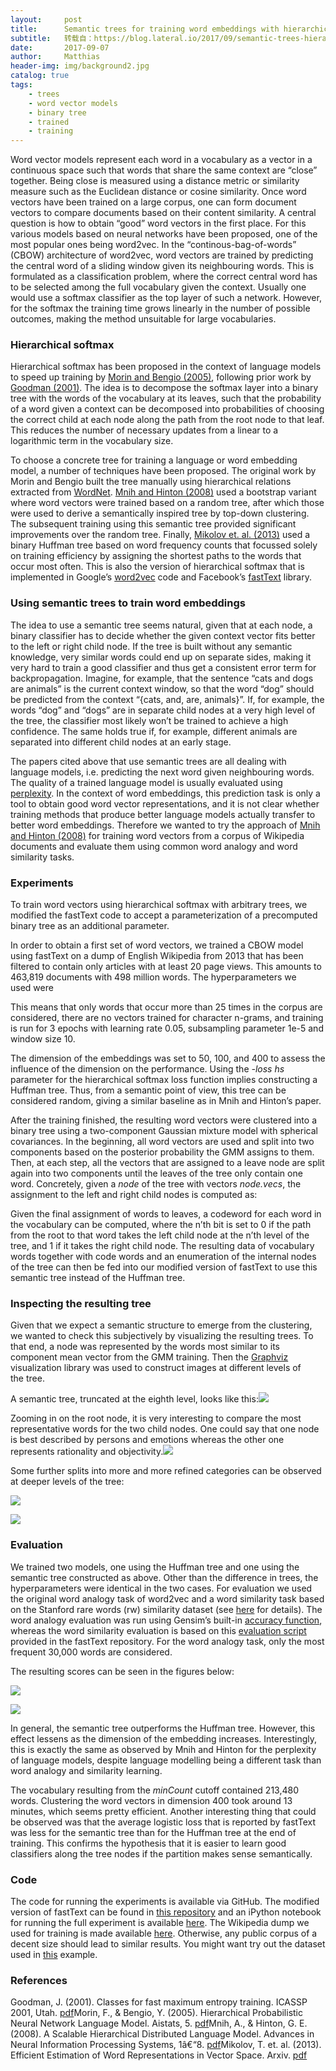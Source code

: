```yaml
---
layout:     post
title:      Semantic trees for training word embeddings with hierarchical softmax
subtitle:   转载自：https://blog.lateral.io/2017/09/semantic-trees-hierarchical-softmax/
date:       2017-09-07
author:     Matthias
header-img: img/background2.jpg
catalog: true
tags:
    - trees
    - word vector models
    - binary tree
    - trained
    - training
---
```


Word vector models represent each word in a vocabulary as a vector in a continuous space such that words that share the same context are “close” together. Being close is measured using a distance metric or similarity measure such as the Euclidean distance or cosine similarity. Once word vectors have been trained on a large corpus, one can form document vectors to compare documents based on their content similarity. A central question is how to obtain “good” word vectors in the first place. For this various models based on neural networks have been proposed, one of the most popular ones being word2vec. In the “continous-bag-of-words” (CBOW) architecture of word2vec, word vectors are trained by predicting the central word of a sliding window given its neighbouring words. This is formulated as a classification problem, where the correct central word has to be selected among the full vocabulary given the context. Usually one would use a softmax classifier as the top layer of such a network. However, for the softmax the training time grows linearly in the number of possible outcomes, making the method unsuitable for large vocabularies.

### Hierarchical softmax

Hierarchical softmax has been proposed in the context of language models to speed up training by [Morin and Bengio (2005)](http://www.iro.umontreal.ca/~lisa/pointeurs/hierarchical-nnlm-aistats05.pdf), following prior work by [Goodman (2001)](https://arxiv.org/pdf/cs/0108006.pdf). The idea is to decompose the softmax layer into a binary tree with the words of the vocabulary at its leaves, such that the probability of a word given a context can be decomposed into probabilities of choosing the correct child at each node along the path from the root node to that leaf. This reduces the number of necessary updates from a linear to a logarithmic term in the vocabulary size.

To choose a concrete tree for training a language or word embedding model, a number of techniques have been proposed. The original work by Morin and Bengio built the tree manually using hierarchical relations extracted from [WordNet](https://wordnet.princeton.edu/). [Mnih and Hinton (2008)](http://www.cs.toronto.edu/~fritz/absps/andriytree.pdf) used a bootstrap variant where word vectors were trained based on a random tree, after which those were used to derive a semantically inspired tree by top-down clustering. The subsequent training using this semantic tree provided significant improvements over the random tree. Finally, [Mikolov et. al. (2013)](https://arxiv.org/pdf/1301.3781.pdf) used a binary Huffman tree based on word frequency counts that focussed solely on training efficiency by assigning the shortest paths to the words that occur most often. This is also the version of hierarchical softmax that is implemented in Google’s [word2vec](https://code.google.com/archive/p/word2vec) code and Facebook’s [fastText](https://github.com/facebookresearch/fastText) library.

### Using semantic trees to train word embeddings

The idea to use a semantic tree seems natural, given that at each node, a binary classifier has to decide whether the given context vector fits better to the left or right child node. If the tree is built without any semantic knowledge, very similar words could end up on separate sides, making it very hard to train a good classifier and thus get a consistent error term for backpropagation. Imagine, for example, that the sentence “cats and dogs are animals” is the current context window, so that the word “dog” should be predicted from the context “{cats, and, are, animals}”. If, for example, the words “dog” and “dogs” are in separate child nodes at a very high level of the tree, the classifier most likely won’t be trained to achieve a high confidence. The same holds true if, for example, different animals are separated into different child nodes at an early stage.

The papers cited above that use semantic trees are all dealing with language models, i.e. predicting the next word given neighbouring words. The quality of a trained language model is usually evaluated using [perplexity](https://en.wikipedia.org/wiki/Perplexity). In the context of word embeddings, this prediction task is only a tool to obtain good word vector representations, and it is not clear whether training methods that produce better language models actually transfer to better word embeddings. Therefore we wanted to try the approach of [Mnih and Hinton (2008)](http://www.cs.toronto.edu/~fritz/absps/andriytree.pdf) for training word vectors from a corpus of Wikipedia documents and evaluate them using common word analogy and word similarity tasks.

### Experiments

To train word vectors using hierarchical softmax with arbitrary trees, we modified the fastText code to accept a parameterization of a precomputed binary tree as an additional parameter.

In order to obtain a first set of word vectors, we trained a CBOW model using fastText on a dump of English Wikipedia from 2013 that has been filtered to contain only articles with at least 20 page views. This amounts to 463,819 documents with 498 million words. The hyperparameters we used were

This means that only words that occur more than 25 times in the corpus are considered, there are no vectors trained for character n-grams, and training is run for 3 epochs with learning rate 0.05, subsampling parameter 1e-5 and window size 10.

The dimension of the embeddings was set to 50, 100, and 400 to assess the influence of the dimension on the performance. Using the *-loss hs* parameter for the hierarchical softmax loss function implies constructing a Huffman tree. Thus, from a semantic point of view, this tree can be considered random, giving a similar baseline as in Mnih and Hinton’s paper.

After the training finished, the resulting word vectors were clustered into a binary tree using a two-component Gaussian mixture model with spherical covariances. In the beginning, all word vectors are used and split into two components based on the posterior probability the GMM assigns to them. Then, at each step, all the vectors that are assigned to a leave node are split again into two components until the leaves of the tree only contain one word. Concretely, given a *node* of the tree with vectors *node.vecs*, the assignment to the left and right child nodes is computed as:

Given the final assignment of words to leaves, a codeword for each word in the vocabulary can be computed, where the n’th bit is set to 0 if the path from the root to that word takes the left child node at the n’th level of the tree, and 1 if it takes the right child node. The resulting data of vocabulary words together with code words and an enumeration of the internal nodes of the tree can then be fed into our modified version of fastText to use this semantic tree instead of the Huffman tree.

### Inspecting the resulting tree

Given that we expect a semantic structure to emerge from the clustering, we wanted to check this subjectively by visualizing the resulting trees. To that end, a node was represented by the words most similar to its component mean vector from the GMM training. Then the [Graphviz](http://www.graphviz.org/) visualization library was used to construct images at different levels of the tree.

A semantic tree, truncated at the eighth level, looks like this:[![](https://blog.lateral.io/wp-content/uploads/2017/08/whole-tree.jpg)
](https://blog.lateral.io/wp-content/uploads/2017/08/whole-tree.jpg)

Zooming in on the root node, it is very interesting to compare the most representative words for the two child nodes. One could say that one node is best described by persons and emotions whereas the other one represents rationality and objectivity.[![](https://blog.lateral.io/wp-content/uploads/2017/08/zoom-at-root-214x300.png)
](https://blog.lateral.io/wp-content/uploads/2017/08/zoom-at-root.png)

Some further splits into more and more refined categories can be observed at deeper levels of the tree:

[![](https://blog.lateral.io/wp-content/uploads/2017/08/zoomed-somewhere-north-233x300.png)
](https://blog.lateral.io/wp-content/uploads/2017/08/zoomed-somewhere-north.png)

[![](https://blog.lateral.io/wp-content/uploads/2017/08/zoomed-further-north-still-273x300.png)
](https://blog.lateral.io/wp-content/uploads/2017/08/zoomed-further-north-still.png)

### Evaluation

We trained two models, one using the Huffman tree and one using the semantic tree constructed as above. Other than the difference in trees, the hyperparameters were identical in the two cases. For evaluation we used the original word analogy task of word2vec and a word similarity task based on the Stanford rare words (rw) similarity dataset (see [here](https://nlp.stanford.edu/~lmthang/morphoNLM) for details). The word analogy evaluation was run using Gensim’s built-in [accuracy function](https://radimrehurek.com/gensim/models/keyedvectors.html#gensim.models.keyedvectors.KeyedVectors.accuracy), whereas the word similarity evaluation is based on this [evaluation script](https://github.com/facebookresearch/fastText/blob/master/eval.py) provided in the fastText repository. For the word analogy task, only the most frequent 30,000 words are considered.

The resulting scores can be seen in the figures below:

[![](https://blog.lateral.io/wp-content/uploads/2017/08/analogy_task.png)
](https://blog.lateral.io/wp-content/uploads/2017/08/analogy_task.png)

[![](https://blog.lateral.io/wp-content/uploads/2017/08/similarity_task.png)
](https://blog.lateral.io/wp-content/uploads/2017/08/similarity_task.png)

In general, the semantic tree outperforms the Huffman tree. However, this effect lessens as the dimension of the embedding increases. Interestingly, this is exactly the same as observed by Mnih and Hinton for the perplexity of language models, despite language modelling being a different task than word analogy and similarity learning.

The vocabulary resulting from the *minCount* cutoff contained 213,480 words. Clustering the word vectors in dimension 400 took around 13 minutes, which seems pretty efficient. Another interesting thing that could be observed was that the average logistic loss that is reported by fastText was less for the semantic tree than for the Huffman tree at the end of training. This confirms the hypothesis that it is easier to learn good classifiers along the tree nodes if the partition makes sense semantically.

### Code

The code for running the experiments is available via GitHub. The modified version of fastText can be found in [this repository](https://github.com/mleimeister/fastText/tree/hs_precomputed_tree) and an iPython notebook for running the full experiment is available [here](https://github.com/lateral/hs-semantic-tree). The Wikipedia dump we used for training is made available [here](https://blog.lateral.io/2015/06/the-unknown-perils-of-mining-wikipedia). Otherwise, any public corpus of a decent size should lead to similar results. You might want try out the dataset used in [this](https://github.com/facebookresearch/fastText/blob/master/word-vector-example.sh) example.

### References

Goodman, J. (2001). Classes for fast maximum entropy training. ICASSP 2001, Utah. [pdf](https://arxiv.org/pdf/cs/0108006.pdf)Morin, F., & Bengio, Y. (2005). Hierarchical Probabilistic Neural Network Language Model. Aistats, 5. [pdf](http://www.iro.umontreal.ca/~lisa/pointeurs/hierarchical-nnlm-aistats05.pdf)Mnih, A., & Hinton, G. E. (2008). A Scalable Hierarchical Distributed Language Model. Advances in Neural Information Processing Systems, 1â€“8. [pdf](http://www.cs.toronto.edu/~fritz/absps/andriytree.pdf)Mikolov, T. et. al. (2013). Efficient Estimation of Word Representations in Vector Space. Arxiv. [pdf](https://arxiv.org/pdf/1301.3781.pdf)
